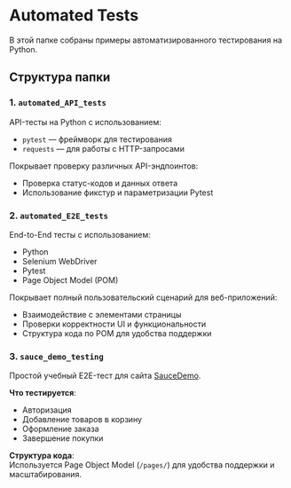 # Automated Tests

В этой папке собраны примеры автоматизированного тестирования на Python.

## Структура папки

### 1. `automated_API_tests`
API-тесты на Python с использованием:
- `pytest` — фреймворк для тестирования  
- `requests` — для работы с HTTP-запросами  

Покрывает проверку различных API-эндпоинтов:
- Проверка статус-кодов и данных ответа  
- Использование фикстур и параметризации Pytest

### 2. `automated_E2E_tests`
End-to-End тесты с использованием:
- Python  
- Selenium WebDriver  
- Pytest  
- Page Object Model (POM)  

Покрывает полный пользовательский сценарий для веб-приложений:
- Взаимодействие с элементами страницы  
- Проверки корректности UI и функциональности  
- Структура кода по POM для удобства поддержки

### 3. `sauce_demo_testing`
Простой учебный E2E-тест для сайта [SauceDemo](https://www.saucedemo.com/).

**Что тестируется**:
- Авторизация  
- Добавление товаров в корзину  
- Оформление заказа  
- Завершение покупки

**Структура кода**:  
Используется Page Object Model (`/pages/`) для удобства поддержки и масштабирования.

